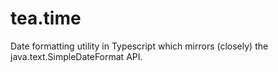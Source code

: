 # tea.time
Date formatting utility in Typescript which mirrors (closely) the java.text.SimpleDateFormat API.
